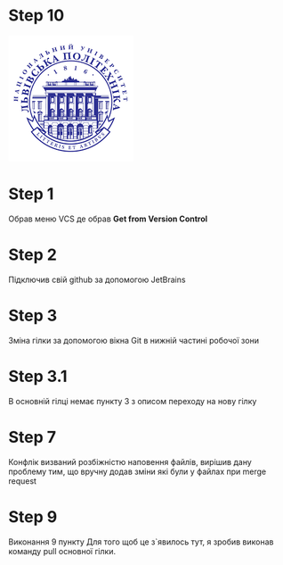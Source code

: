 # Step 10

![Logo!](picture.png)

# Step 1

Обрав меню VCS де обрав **Get from Version Control**

# Step 2
Підключив свій github за допомогою JetBrains


# Step 3
Зміна гілки за допомогою вікна Git в нижній частині робочої зони

# Step 3.1
В основній гілці немає пункту 3 з описом переходу на нову гілку

# Step 7
Конфлік визваний розбіжністю наповення файлів, вирішив дану проблему тим, що вручну додав зміни які були у файлах при merge request

# Step 9
Виконання 9 пункту
Для того щоб це з`явилось тут, я зробив виконав команду pull основної гілки.


